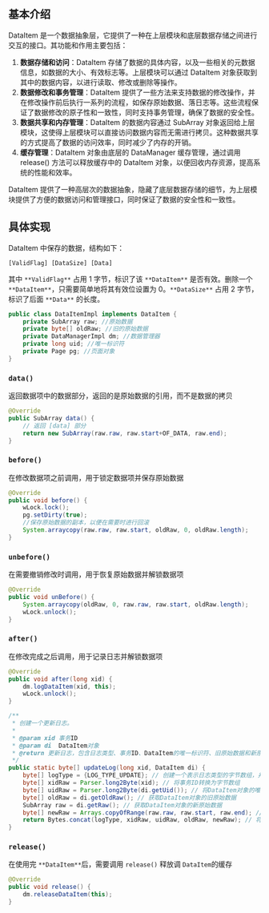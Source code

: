 ## 基本介绍
DataItem 是一个数据抽象层，它提供了一种在上层模块和底层数据存储之间进行交互的接口。其功能和作用主要包括：

1. **数据存储和访问**：DataItem 存储了数据的具体内容，以及一些相关的元数据信息，如数据的大小、有效标志等。上层模块可以通过 DataItem 对象获取到其中的数据内容，以进行读取、修改或删除等操作。
2. **数据修改和事务管理**：DataItem 提供了一些方法来支持数据的修改操作，并在修改操作前后执行一系列的流程，如保存原始数据、落日志等。这些流程保证了数据修改的原子性和一致性，同时支持事务管理，确保了数据的安全性。
3. **数据共享和内存管理**：DataItem 的数据内容通过 SubArray 对象返回给上层模块，这使得上层模块可以直接访问数据内容而无需进行拷贝。这种数据共享的方式提高了数据的访问效率，同时减少了内存的开销。
4. **缓存管理**：DataItem 对象由底层的 DataManager 缓存管理，通过调用 release() 方法可以释放缓存中的 DataItem 对象，以便回收内存资源，提高系统的性能和效率。

DataItem 提供了一种高层次的数据抽象，隐藏了底层数据存储的细节，为上层模块提供了方便的数据访问和管理接口，同时保证了数据的安全性和一致性。
## 具体实现
DataItem 中保存的数据，结构如下：
```
[ValidFlag] [DataSize] [Data]
```
其中 `**ValidFlag**` 占用 1 字节，标识了该 `**DataItem**` 是否有效。删除一个 `**DataItem**`，只需要简单地将其有效位设置为 0。`**DataSize**` 占用 2 字节，标识了后面 `**Data**` 的长度。
```java
public class DataItemImpl implements DataItem {
    private SubArray raw; //原始数据
    private byte[] oldRaw; //旧的原始数据
    private DataManagerImpl dm; //数据管理器
    private long uid; //唯一标识符
    private Page pg; //页面对象
}
```
### `data()`
返回数据项中的数据部分，返回的是原始数据的引用，而不是数据的拷贝
```java
@Override
public SubArray data() {
    // 返回 [data] 部分
    return new SubArray(raw.raw, raw.start+OF_DATA, raw.end);
}
```
### `before()`
在修改数据项之前调用，用于锁定数据项并保存原始数据
```java
@Override
public void before() {
    wLock.lock();
    pg.setDirty(true);
    //保存原始数据的副本，以便在需要时进行回滚
    System.arraycopy(raw.raw, raw.start, oldRaw, 0, oldRaw.length); 
}
```
### `unbefore()`
在需要撤销修改时调用，用于恢复原始数据并解锁数据项
```java
@Override
public void unBefore() {
    System.arraycopy(oldRaw, 0, raw.raw, raw.start, oldRaw.length);
    wLock.unlock();
}
```
### `after()`
在修改完成之后调用，用于记录日志并解锁数据项
```java
@Override
public void after(long xid) {
    dm.logDataItem(xid, this);
    wLock.unlock();
}

/**
 * 创建一个更新日志。
 *
 * @param xid 事务ID
 * @param di  DataItem对象
 * @return 更新日志，包含日志类型、事务ID、DataItem的唯一标识符、旧原始数据和新原始数据
 */
public static byte[] updateLog(long xid, DataItem di) {
    byte[] logType = {LOG_TYPE_UPDATE}; // 创建一个表示日志类型的字节数组，并设置其值为LOG_TYPE_UPDATE
    byte[] xidRaw = Parser.long2Byte(xid); // 将事务ID转换为字节数组
    byte[] uidRaw = Parser.long2Byte(di.getUid()); // 将DataItem对象的唯一标识符转换为字节数组
    byte[] oldRaw = di.getOldRaw(); // 获取DataItem对象的旧原始数据
    SubArray raw = di.getRaw(); // 获取DataItem对象的新原始数据
    byte[] newRaw = Arrays.copyOfRange(raw.raw, raw.start, raw.end); // 将新原始数据转换为字节数组
    return Bytes.concat(logType, xidRaw, uidRaw, oldRaw, newRaw); // 将所有字节数组连接在一起，形成一个完整的更新日志，并返回这个日志
}

```
### `release()`
在使用完 `**DataItem**`后，需要调用 `release()` 释放调 `DataItem`的缓存
```java
@Override
public void release() {
    dm.releaseDataItem(this);
}
```
